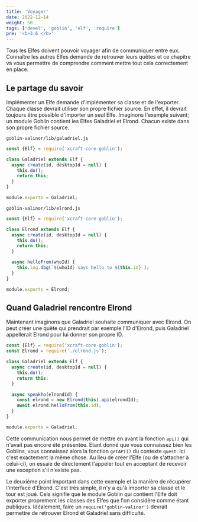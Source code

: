 ```yaml
---
title: 'Voyager'
date: 2022-12-14
weight: 50
tags: ['devel', 'goblin', 'elf', 'require']
pre: '<b>3.6 </b>'
---
```


Tous les Elfes doivent pouvoir voyager afin de communiquer entre eux. Connaître
les autres Elfes demande de retrouver leurs quêtes et ce chapitre va vous
permettre de comprendre comment mettre tout cela correctement en place.

## Le partage du savoir

Implémenter un Elfe demande d'implémenter sa classe et de l'exporter. Chaque
classe devrait utiliser son propre fichier source. En effet, il devrait toujours
être possible d'importer un seul Elfe. Imaginons l'exemple suivant; un module
Goblin contient les Elfes Galadriel et Elrond. Chacun existe dans son propre
fichier source.

`goblin-valinor/lib/galadriel.js`

```js
const {Elf} = require('xcraft-core-goblin');

class Galadriel extends Elf {
  async create(id, desktopId = null) {
    this.do();
    return this;
  }
}

module.exports = Galadriel;
```

`goblin-valinor/lib/elrond.js`

```js
const {Elf} = require('xcraft-core-goblin');

class Elrond extends Elf {
  async create(id, desktopId = null) {
    this.do();
    return this;
  }

  async helloFrom(whoId) {
    this.log.dbg(`${whoId} says hello to ${this.id}`);
  }
}

module.exports = Elrond;
```

## Quand Galadriel rencontre Elrond

Maintenant imaginons que Galadriel souhaite communiquer avec Elrond. On peut
créer une quête qui prendrait par exemple l'ID d'Elrond, puis Galadriel
appellerait Elrond pour lui donner son propre ID.

```js
const {Elf} = require('xcraft-core-goblin');
const Elrond = require('./elrond.js');

class Galadriel extends Elf {
  async create(id, desktopId = null) {
    this.do();
    return this;
  }

  async speakTo(elrondId) {
    const elrond = new Elrond(this).api(elrondId);
    await elrond.helloFrom(this.id);
  }
}

module.exports = Galadriel;
```

Cette communication nous permet de mettre en avant la fonction `api()` qui
n'avait pas encore été présentée. Etant donné que vous connaissez bien les
Goblins, vous connaissez alors la fonction `getAPI()` du contexte `quest`. Ici
c'est exactement la même chose. Au lieu de créer l'Elfe (ou de s'attacher à
celui-ci), on essaie de directement l'appeler tout en acceptant de recevoir une
exception s'il n'existe pas.

Le deuxième point important dans cette exemple et la manière de récupérer
l'interface d'Elrond. C'est très simple, il n'y a qu'à importer sa classe et le
tour est joué. Cela signifie que le module Goblin qui contient l'Elfe doit
exporter proprement les classes des Elfes que l'on considère comme étant
publiques. Idéalement, faire un `require('goblin-valinor')` devrait permettre de
retrouver Elrond et Galadriel sans difficulté.
